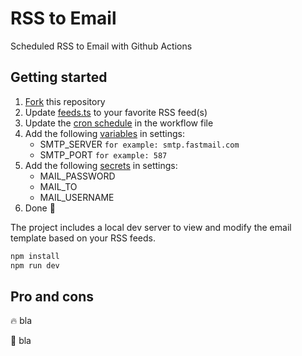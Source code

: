 # RSS to Email

Scheduled RSS to Email with Github Actions

## Getting started

1. [Fork](../../fork) this repository
2. Update [feeds.ts](src/feeds.ts) to your favorite RSS feed(s)
3. Update the [cron schedule](.github/workflows/send-email.yaml#L5) in the workflow file
4. Add the following [variables](../../settings/variables/actions) in settings:
   - SMTP_SERVER `for example: smtp.fastmail.com`
   - SMTP_PORT `for example: 587`
5. Add the following [secrets](../../settings/secrets/actions) in settings:
   - MAIL_PASSWORD
   - MAIL_TO
   - MAIL_USERNAME
6. Done 💪

The project includes a local dev server to view and modify the email template based on your RSS feeds.

```bash
npm install
npm run dev
```

## Pro and cons

🔥 bla

💩 bla
